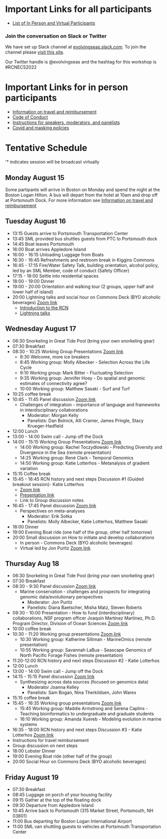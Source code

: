 
# Important Links for all participants
* [List of In Person and Virtual Participants](https://docs.google.com/spreadsheets/d/11WVBBvD2i4EIZDnAXg52xvzt-RVPB9ELCYj87fhajng/edit#gid=0)

### Join the conversation on Slack or Twitter
We have set up Slack channel at [evolvingseas.slack.com](evolvingseas.slack.com). To join the channel please [visit this site](https://evolvingseas.slack.com/join/shared_invite/zt-6qomho5f-TR75xoF25rgqKzqf5OxbUg#/shared-invite/email).

Our Twitter handle is @evolvingseas and the hashtag for this workshop is #RCNECS2022


# Important Links for in person participants
* [Information on travel and reimbursement](travel.md)
* [Code of Conduct](CodeOfConduct.md)
* [Instructions for speakers, moderators, and panelists](https://github.com/RCN-ECS/2022_TrainingIntegrationWorkshop/blob/main/InstructionsForSpeakers.md)
* [Covid and masking policies](https://www.shoalsmarinelaboratory.org/sites/shoalsmarinelaboratory.org/files/media/pdf/Other_Misc/sml_2022_covid_safety_plan_6.2.22_updated.pdf)


# Tentative Schedule
'* indicates session will be broadcast virtually

## Monday August 15
Some partipants will arrive in Boston on Monday and spend the night at the Boston Logan Hilton. A bus will depart from the hotel at 10am and drop off at Portsmouth Dock. For more information see [Information on travel and reimbursement](travel.md)

## Tuesday August 16
* 13:15 Guests arrive to Portsmouth Transportation Center 
* 13:45 SML provided bus shuttles guests from PTC to Portsmouth dock 
* 14:45 Boat leaves Portsmouth
* 16:00 Boat arrives Appledore Island 
* 16:00 - 16:15 Unloading Luggage from Boats
* 16:30 - 16:45 Refreshments and restroom break in Kiggins Commons 
* 16:45 - 17:15 Fire/Water Safety Talk, building orientation, alcohol policy, led by an SML Member, code of conduct (Safety Officer)  
* 17:15 - 18:00 Settle into residential spaces 
* 18:00 - 19:00 Dinner 
* 19:00 - 20:00 Orientation and walking tour (2 groups, upper half and lower half of island)
* 20:00 Lightning talks and social hour on Commons Deck (BYO alcoholic beverages) [Zoom link](https://northeastern.zoom.us/j/98098873356?pwd=THhZeUlHellVb016MVBOdDR4TjBVZz09)
  * [Introduction to the RCN](https://docs.google.com/presentation/d/1wRZfKAbzb045Yb3zRmiOIHOGvVEGsWuVj6ng5-vxaXM/edit#slide=id.g14220e1517e_0_0)
  * [Lightning talks](https://docs.google.com/presentation/d/1qivjyuewpyaz_2GDozTUtpb4RC3eWqBKMEzlhQtsSJI/edit#slide=id.p)

## Wednesday August 17
* 06:30 Snorkeling in Great Tide Pool (bring your own snorkeling gear)
* 07:30 Breakfast
* 08:30 - 10:25 Working Group Presentations [Zoom link](https://northeastern.zoom.us/j/98098873356?pwd=THhZeUlHellVb016MVBOdDR4TjBVZz09)
  * 8:30 Welcome, more ice breakers
  * 8:45 Working group: Molly Albecker - Selection Across the Life Cycle
  * 9:10 Working group: Mark Bitter - Fluctuating Selection
  * 9:35 Working group: Jennifer Hoey - Do spatial and genomic estimates of connectivity agree?
  * 10:00 Working group: Matthew Sasaki - Surf and Turf
* 10:25 coffee break
* 10:45 - 11:45 Panel discussion [Zoom link](https://northeastern.zoom.us/j/98098873356?pwd=THhZeUlHellVb016MVBOdDR4TjBVZz09)
  * Challenges of integration - importance of language and frameworks in interdisciplinary collaborations
    * Moderator: Morgan Kelly  
    * Panelists: Dan Bolnick, Alli Cramer, James Pringle, Stacy Krueger-Hadfield 
* 12:00 Lunch
* 13:00 - 14:00 Swim call - Jump off the Dock
* 14:00 - 15:15 Working Group Presentations [Zoom link](https://northeastern.zoom.us/j/98098873356?pwd=THhZeUlHellVb016MVBOdDR4TjBVZz09)
  * 14:00 Working group: Rachel Toczydlowski - Predicting Diversity and Divergence in the Sea (remote presentation)
  * 14:25 Working group: René Clark - Temporal Genomics
  * 14:50 Working group: Katie Lotterhos - Metanalysis of gradient variation
* 15:15 Coffee break
* 15:45 - 16:45 RCN history and next steps Discussion #1 (Guided breakout session)- Katie Lotterhos 
  *  [Zoom link](https://northeastern.zoom.us/j/98098873356?pwd=THhZeUlHellVb016MVBOdDR4TjBVZz09) 
  *  [Presentation link](https://docs.google.com/presentation/d/1wRZfKAbzb045Yb3zRmiOIHOGvVEGsWuVj6ng5-vxaXM/edit#slide=id.g14220e1517e_0_0)
  *  Link to Group discussion notes
* 16:45 - 17:45 Panel discussion [Zoom link](https://northeastern.zoom.us/j/98098873356?pwd=THhZeUlHellVb016MVBOdDR4TjBVZz09)
  * Perspectives on meta-analyses 
    * Moderator: Erik Sotka
    * Panelists: Molly Albecker, Katie Lotterhos, Matthew Sasaki
 * 18:00 Dinner
 * 19:00 Evening Boat ride (one half of the group, other half tomorrow)
 * 20:00 Small discussion on How to initiate and develop collaborations
   *  In person -  Commons Deck (BYO alcoholic beverages)
   * Virtual led by Jon Puritz [Zoom link](https://northeastern.zoom.us/j/98098873356?pwd=THhZeUlHellVb016MVBOdDR4TjBVZz09)

## Thursday Aug 18 
 * 06:30 Snorkeling in Great Tide Pool (bring your own snorkeling gear)
 * 07:30 Breakfast
 * 08:30 - 9:30 Panel discussion [Zoom link](https://northeastern.zoom.us/j/98098873356?pwd=THhZeUlHellVb016MVBOdDR4TjBVZz09)
   * Marine conservation - challenges and prospects for integrating genomic data/evolutionary perspectives 
     * Moderator: Jon Puritz
     * Panelists: Diana Baetscher, Misha Matz, Steven Roberts
 * 09:30 - 10:00 Presentation - How to fund (interdisciplinary) collaborations, NSF program officer Joaquín Martínez Martínez, Ph.D.
Program Director, Division of Ocean Sciences [Zoom link](https://northeastern.zoom.us/j/98098873356?pwd=THhZeUlHellVb016MVBOdDR4TjBVZz09)
 * 10:00 coffee break
 * 10:30 - 11:20 Working group presentations [Zoom link](https://northeastern.zoom.us/j/98098873356?pwd=THhZeUlHellVb016MVBOdDR4TjBVZz09)
    * 10:30 Working group: Katherine Silliman - MarineOmics (remote presentation) 
    * 10:55 Working group: Savannah LaBua - Seascape Genomics of North Pacific Forage Fishes (remote presentation)
 * 11:20-12:00  RCN history and next steps Discussion #2 - Katie Lotterhos
 * 12:00 Lunch
 * 13:00 - 14:00 Swim call - Jump off the Dock
 * 14:15 - 15:15 Panel discussion [Zoom link](https://northeastern.zoom.us/j/98098873356?pwd=THhZeUlHellVb016MVBOdDR4TjBVZz09)
   * Synthesizing across data sources (focused on genomics data)
      * Moderator Joanna Kelley 
      * Panelists: Sam Bogan, Nina Therkildsen, John Wares  
 * 15:15 coffee break
 * 15:45 - 16:35 Working group presentations [Zoom link](https://northeastern.zoom.us/j/98098873356?pwd=THhZeUlHellVb016MVBOdDR4TjBVZz09)
   * 15:45 Working group: Maddie Armstrong and Serena Caplins - Teaching bioinformatics to undergraduate and graduate students 
   * 16:10 Working group: Amanda Xuereb - Modeling evolution in marine systems 
* 16:35 - 18:00   RCN history and next steps Discussion #3 - Katie Lotterhos [Zoom link](https://northeastern.zoom.us/j/98098873356?pwd=THhZeUlHellVb016MVBOdDR4TjBVZz09)
 * Instructions for travel reimbursement
 * Group discussion on next steps 
* 18:00 Lobster Dinner
* 19:00 Evening Boat ride (other half of the group)
* 20:00 Social Hour on Commons Deck (BYO alcoholic beverages)

## Friday August 19 
 * 07:30 Breakfast
 * 08:45 Luggage on porch of your housing facility
 * 09:15 Gather at the top of the floating dock
 * 09:30 Departure from Appledore Island
 * 10:45 Arrive back to Portsmouth (315 Market Street, Portsmouth, NH 03801)
 * 11:00 Bus departing for Boston Logan International Airport
 * 11:00 SML van shuttling guests to vehicles at Portsmouth Transportation Center


